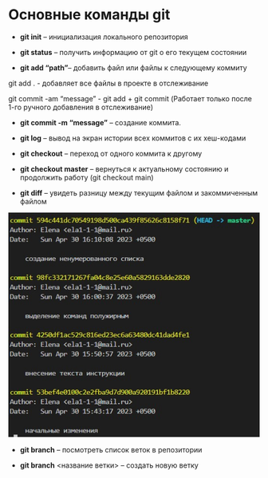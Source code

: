 # Основные команды git

+ **git init** – инициализация локального репозитория

+ **git status** – получить информацию от git о его текущем состоянии

+ **git add “path”**– добавить файл или файлы к следующему коммиту

git add . - добавляет все файлы в проекте в отслеживание

git commit -am “message” - git add + git commit (Работает только после 1-го ручного добавления в отслеживание)

+ **git commit -m “message”** – создание коммита.

+ **git log** – вывод на экран истории всех коммитов с их хеш-кодами

+ **git checkout** – переход от одного коммита к другому

+ **git checkout master** – вернуться к актуальному состоянию и продолжить работу (git checkout main)

+ **git diff** – увидеть разницу между текущим файлом и закоммиченным файлом

![картинка](commit.jpg)

+ **git branch** – посмотреть список веток в репозитории

+ **git branch** <название ветки> – создать новую ветку
